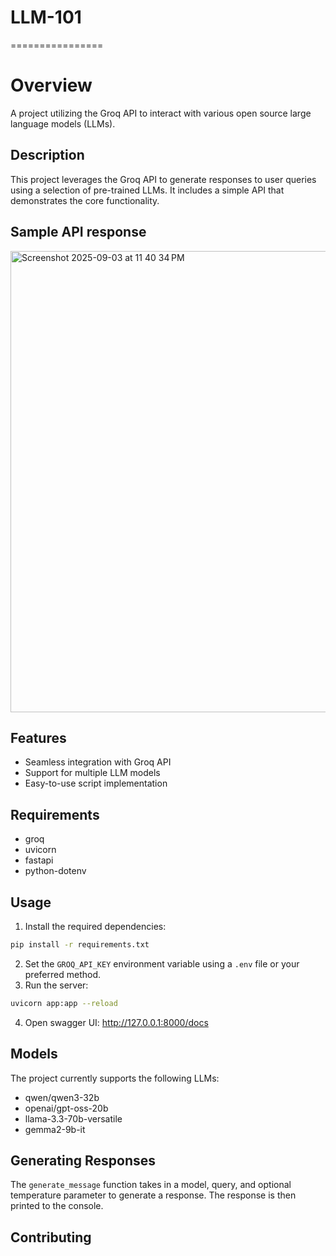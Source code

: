 # LLM-101

================
# Overview

A project utilizing the Groq API to interact with various open source large language models (LLMs).

## Description
This project leverages the Groq API to generate responses to user queries using a selection of pre-trained LLMs. It includes a simple API that demonstrates the core functionality.

## Sample API response

<img width="975" height="738" alt="Screenshot 2025-09-03 at 11 40 34 PM" src="https://github.com/user-attachments/assets/4d83c931-5139-41f9-9b21-d49795c504c4" />

## Features
- Seamless integration with Groq API
- Support for multiple LLM models
- Easy-to-use script implementation

## Requirements
- groq
- uvicorn
- fastapi
- python-dotenv

## Usage
1. Install the required dependencies:
```bash
pip install -r requirements.txt
```
2. Set the `GROQ_API_KEY` environment variable using a `.env` file or your preferred method.
3. Run the server:
```bash
uvicorn app:app --reload
```
4. Open swagger UI: http://127.0.0.1:8000/docs

## Models
The project currently supports the following LLMs:
- qwen/qwen3-32b
- openai/gpt-oss-20b
- llama-3.3-70b-versatile
- gemma2-9b-it

## Generating Responses
The `generate_message` function takes in a model, query, and optional temperature parameter to generate a response. The response is then printed to the console.

## Contributing
